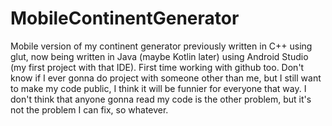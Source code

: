 # MobileContinentGenerator
Mobile version of my continent generator previously written in C++ using glut, now being written in Java (maybe Kotlin later) using Android Studio (my first project with that IDE).
First time working with github too. Don't know if I ever gonna do project with someone other than me, but I still want to make my code public, I think it will be funnier for everyone that way. I don't think that anyone gonna read my code is the other problem, but it's not the problem I can fix, so whatever.
